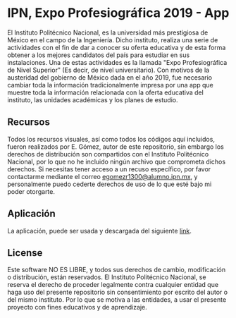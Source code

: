 # IPN, Expo Profesiográfica 2019 - App

El Instituto Politécnico Nacional, es la universidad más prestigiosa de México en el campo de la Ingeniería. Dicho instituto, realiza una serie de actividades con el fin de dar a conocer su oferta educativa y de esta forma obtener a los mejores candidatos del país para estudiar en sus instalaciones. Una de estas actividades es la llamada "Expo Profesiográfica de Nivel Superior" (Es decir, de nivel universitario). 
Con motivos de la austeridad del gobierno de México dada en el año 2019, fue necesario cambiar toda la información tradicionalmente impresa por una app que muestre toda la información relacionada con la oferta educativa del instituto, las unidades académicas y los planes de estudio.

## Recursos

Todos los recursos visuales, así como todos los códigos aquí incluidos, fueron realizados por E. Gómez, autor de este repositorio, sin embargo los derechos de distribución son compartidos con el Instituto Politécnico Nacional, por lo que no he incluido ningún archivo que comprometa dichos derechos.
Si necesitas tener acceso a un recuso específico, por favor contactarme mediante el correo egomezr1300@alumno.ipn.mx, y personalmente puedo cederte derechos de uso de lo que esté bajo mi poder otorgarte. 

## Aplicación

La aplicación, puede ser usada y descargada del siguiente [link](https://play.google.com/store/apps/details?id=mx.ipn.exponivelsuperior&hl=en_US).

## License
Este software NO ES LIBRE, y todos sus derechos de cambio, modificación o distribución, están reservados. El Instituto Politécnico Nacional, se reserva el derecho de proceder legalmente contra cualquier entidad que haga uso del presente repositorio sin consentimiento por escrito del autor o del mismo instituto. Por lo que se motiva a las entidades, a usar el presente proyecto con fines educativos y de aprendizaje.  
